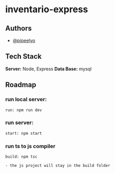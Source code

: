 # inventario-express


## Authors

- [@pipeelyo](https://github.com/afgarciac02)

## Tech Stack

  **Server:** Node, Express
  **Data Base:** mysql

## Roadmap

  ### run local server:
    run: npm run dev

  ### run server:
    start: npm start

  ### run ts to js compiler 
    build: npm tsc
    
    - the js project will stay in the build folder 
